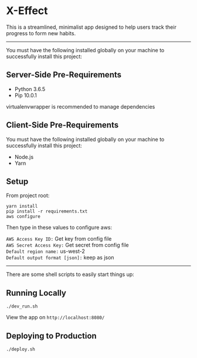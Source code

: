 # X-Effect

This is a streamlined, minimalist app designed to help users track their progress to form new habits.

---

You must have the following installed globally on your machine to successfully install this project:

## Server-Side Pre-Requirements

- Python 3.6.5
- Pip 10.0.1


virtualenvwrapper is recommended to manage dependencies

## Client-Side Pre-Requirements

You must have the following installed globally on your machine to successfully install this project:

- Node.js
- Yarn

## Setup

From project root:

```
yarn install
pip install -r requirements.txt
aws configure
```

Then type in these values to configure aws:

`AWS Access Key ID:` Get key from config file  
`AWS Secret Access Key:` Get secret from config file  
`Default region name:` us-west-2  
`Default output format [json]:` keep as json  

---

There are some shell scripts to easily start things up:

## Running Locally

```
./dev_run.sh
```
View the app on `http://localhost:8080/`

## Deploying to Production

```
./deploy.sh
```
